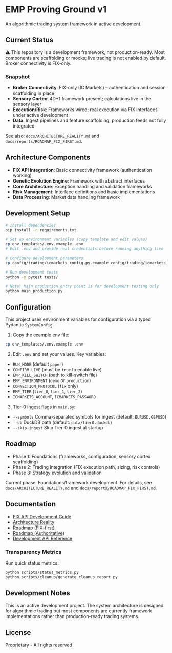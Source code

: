 # EMP Proving Ground v1

An algorithmic trading system framework in active development.

## Current Status

⚠️ This repository is a development framework, not production-ready. Most components are scaffolding or mocks; live trading is not enabled by default. Broker connectivity is FIX-only.

### Snapshot
- **Broker Connectivity**: FIX-only (IC Markets) – authentication and session scaffolding in place
- **Sensory Cortex**: 4D+1 framework present; calculations live in the sensory layer
- **Execution/Risk**: Frameworks wired; real execution via FIX interfaces under active development
- **Data**: Ingest pipelines and feature scaffolding; production feeds not fully integrated

See also: `docs/ARCHITECTURE_REALITY.md` and `docs/reports/ROADMAP_FIX_FIRST.md`.

## Architecture Components

- **FIX API Integration**: Basic connectivity framework (authentication working)
- **Genetic Evolution Engine**: Framework with abstract interfaces
- **Core Architecture**: Exception handling and validation frameworks
- **Risk Management**: Interface definitions and basic implementations
- **Data Processing**: Market data handling framework

## Development Setup

```bash
# Install dependencies
pip install -r requirements.txt

# Set up environment variables (copy template and edit values)
cp env_templates/.env.example .env
# Edit .env and provide real credentials before running anything live

# Configure development parameters
cp config/trading/icmarkets_config.py.example config/trading/icmarkets_config.py

# Run development tests
python -m pytest tests/

# Note: Main production entry point is for development testing only
python main_production.py
```

## Configuration

This project uses environment variables for configuration via a typed Pydantic `SystemConfig`.

1) Copy the example env file:

```bash
cp env_templates/.env.example .env
```

2) Edit `.env` and set your values. Key variables:

- `RUN_MODE` (default `paper`)
- `CONFIRM_LIVE` (must be `true` to enable live)
- `EMP_KILL_SWITCH` (path to kill-switch file)
- `EMP_ENVIRONMENT` (`demo` or `production`)
- `CONNECTION_PROTOCOL` (`fix` only)
- `EMP_TIER` (`tier_0`, `tier_1`, `tier_2`)
- `ICMARKETS_ACCOUNT`, `ICMARKETS_PASSWORD`

3) Tier-0 ingest flags in `main.py`:

- `--symbols` Comma-separated symbols for ingest (default: `EURUSD,GBPUSD`)
- `--db` DuckDB path (default: `data/tier0.duckdb`)
- `--skip-ingest` Skip Tier-0 ingest at startup

## Roadmap

- Phase 1: Foundations (frameworks, configuration, sensory cortex scaffolding)
- Phase 2: Trading integration (FIX execution path, sizing, risk controls)
- Phase 3: Strategy evolution and validation

Current phase: Foundations/framework development. For details, see `docs/ARCHITECTURE_REALITY.md` and `docs/reports/ROADMAP_FIX_FIRST.md`.

## Documentation

- [FIX API Development Guide](docs/fix_api/FIX_API_MASTER_GUIDE.md)
- [Architecture Reality](docs/ARCHITECTURE_REALITY.md)
- [Roadmap (FIX-first)](docs/reports/ROADMAP_FIX_FIRST.md)
- [Roadmap (Authoritative)](docs/ROADMAP.md)
- [Development API Reference](docs/api/)

### Transparency Metrics
Run quick status metrics:
```bash
python scripts/status_metrics.py
python scripts/cleanup/generate_cleanup_report.py
```

## Development Notes

This is an active development project. The system architecture is designed for algorithmic trading but most components are currently framework implementations rather than production-ready trading systems.

## License

Proprietary - All rights reserved
